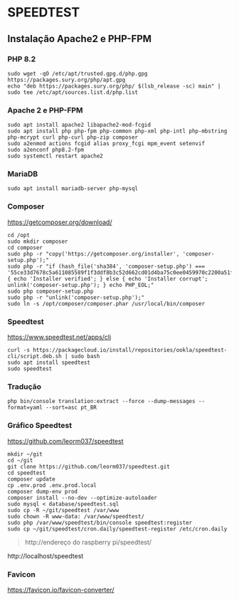 # SPEEDTEST

## Instalação Apache2 e PHP-FPM

### PHP 8.2

```
sudo wget -qO /etc/apt/trusted.gpg.d/php.gpg https://packages.sury.org/php/apt.gpg
echo "deb https://packages.sury.org/php/ $(lsb_release -sc) main" | sudo tee /etc/apt/sources.list.d/php.list
```

### Apache 2 e PHP-FPM

```
sudo apt install apache2 libapache2-mod-fcgid
sudo apt install php php-fpm php-common php-xml php-intl php-mbstring php-mcrypt curl php-curl php-zip composer
sudo a2enmod actions fcgid alias proxy_fcgi mpm_event setenvif
sudo a2enconf php8.2-fpm
sudo systemctl restart apache2

```

### MariaDB

```
sudo apt install mariadb-server php-mysql
```

### Composer

https://getcomposer.org/download/

```
cd /opt
sudo mkdir composer
cd composer
sudo php -r "copy('https://getcomposer.org/installer', 'composer-setup.php');"
sudo php -r "if (hash_file('sha384', 'composer-setup.php') === '55ce33d7678c5a611085589f1f3ddf8b3c52d662cd01d4ba75c0ee0459970c2200a51f492d557530c71c15d8dba01eae') { echo 'Installer verified'; } else { echo 'Installer corrupt'; unlink('composer-setup.php'); } echo PHP_EOL;"
sudo php composer-setup.php
sudo php -r "unlink('composer-setup.php');"
sudo ln -s /opt/composer/composer.phar /usr/local/bin/composer
```

### Speedtest

https://www.speedtest.net/apps/cli

```
curl -s https://packagecloud.io/install/repositories/ookla/speedtest-cli/script.deb.sh | sudo bash
sudo apt install speedtest
sudo speedtest
```

### Tradução
```
php bin/console translation:extract --force --dump-messages --format=yaml --sort=asc pt_BR
```

### Gráfico Speedtest

https://github.com/leorm037/speedtest

```
mkdir ~/git
cd ~/git
git clone https://github.com/leorm037/speedtest.git
cd speedtest
composer update
cp .env.prod .env.prod.local
composer dump-env prod
composer install --no-dev --optimize-autoloader
sudo mysql < database/speedtest.sql
sudo cp -R ~/git/speedtest /var/www
sudo chown -R www-data: /var/www/speedtest/
sudo php /var/www/speedtest/bin/console speedtest:register
sudo cp ~/git/speedtest/cron.daily/speedtest-register /etc/cron.daily
```

> http://endereço do raspberry pi/speedtest/

http://localhost/speedtest

### Favicon

https://favicon.io/favicon-converter/

